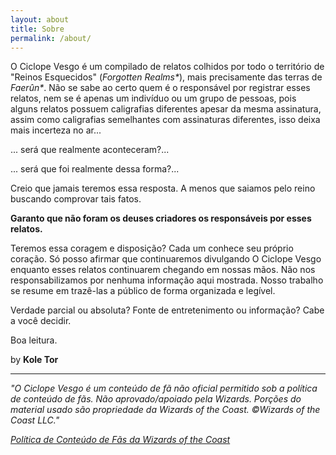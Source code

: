 ```yaml
---
layout: about
title: Sobre
permalink: /about/
---
```


O Ciclope Vesgo é um compilado de relatos colhidos por todo o território de "Reinos Esquecidos" (_Forgotten Realms*_), mais precisamente das terras de _Faerûn*_.
Não se sabe ao certo quem é o responsável por registrar esses relatos, nem se é apenas um indivíduo ou um grupo de pessoas, pois alguns relatos possuem caligrafias diferentes apesar da mesma assinatura, assim como caligrafias semelhantes com assinaturas diferentes, isso deixa mais incerteza no ar...

... será que realmente aconteceram?...

... será que foi realmente dessa forma?...

Creio que jamais teremos essa resposta. A menos que saiamos pelo reino buscando comprovar tais fatos.

**Garanto que não foram os deuses criadores os responsáveis por esses relatos.**

Teremos essa coragem e disposição? Cada um conhece seu próprio coração. Só posso afirmar que continuaremos divulgando O Ciclope Vesgo enquanto esses relatos continuarem chegando em nossas mãos.
Não nos responsabilizamos por nenhuma informação aqui mostrada. Nosso trabalho se resume em trazê-las a público de forma organizada e legível.

Verdade parcial ou absoluta? Fonte de entretenimento ou informação? Cabe a você decidir.

Boa leitura.

by **Kole Tor**

----

*"O Ciclope Vesgo é um conteúdo de fã não oficial permitido sob a política de conteúdo de fãs. Não aprovado/apoiado pela Wizards. Porções do material usado são propriedade da Wizards of the Coast. ©Wizards of the Coast LLC."*

[*Política de Conteúdo de Fãs da Wizards of the Coast*](https://company.wizards.com/pt-br/fancontentpolicy)